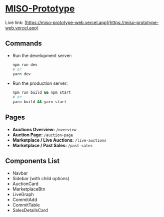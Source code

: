 # [MISO-Prototype](https://miso-prototype-web.vercel.app)

Live link: [https://miso-prototype-web.vercel.app](https://miso-prototype-web.vercel.app)

## Commands

- Run the development server:

    ```bash
    npm run dev
    # or
    yarn dev
    ```

- Run the production server:

    ```bash
    npm run build && npm start
    # or
    yarn build && yarn start
    ```

## Pages

- **Auctions Overview:** `/overview`
- **Auction Page:** `/auction-page`
- **Marketplace / Live Auctions:** `/live-auctions`
- **Marketplace / Past Sales:** `/past-sales`

## Components List

- Navbar
- Sidebar (with child options)
- AuctionCard
- MarketplaceBtn
- LiveGraph
- CommitAdd
- CommitTable
- SalesDetailsCard
